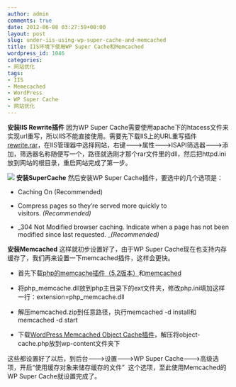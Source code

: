 ```yaml
---
author: admin
comments: true
date: 2012-06-08 03:27:59+00:00
layout: post
slug: under-iis-using-wp-super-cache-and-memcached
title: IIS环境下使用WP Super Cache和Memcached
wordpress_id: 1046
categories:
- 网站优化
tags:
- IIS
- Memecached
- WordPress
- WP Super Cache
- 网站优化
---
```


**安装IIS Rewrite插件**
因为WP Super Cache需要使用apache下的htacess文件来实现url重写，所以IIS不能直接使用。需要先下载IIS上的URL重写插件[rewrite.rar](http://www.cngeek.info/wp-content/uploads/2012/06/rewrite.rar)，在IIS管理器中选择网站，右键--->属性--->ISAPI筛选器--->添加，筛选器名称随便写一个，路径就选刚才那个rar文件里的dll，然后把httpd.ini放到网站的根目录，重启网站完成了第一步。
<!-- more -->
[![](http://www.cngeek.info/wp-content/uploads/2012/06/Unnamed-QQ-Screenshot20120608113439.jpg)](http://www.cngeek.info/wp-content/uploads/2012/06/Unnamed-QQ-Screenshot20120608113439.jpg)
**安装SuperCache**
然后安装WP Super Cache插件，要选中的几个选项是：



	
  * Caching On (Recommended)

	
  * Compress pages so they’re served more quickly to visitors. _(Recommended)_

	
  * _304 Not Modified browser caching. Indicate when a page has not been modified since last requested. __(Recommended)_


**安装Memcached**
这样就初步设置好了，由于WP Super Cache现在也支持内存缓存了，我们再来设置一下memcached插件，这样会更快。



	
  * 首先下载[php的memcache插件（5.2版本）](http://www.cngeek.info/wp-content/uploads/2012/06/php_memcache.zip)和[memcached](http://www.cngeek.info/wp-content/uploads/2012/06/memcached.zip)

	
  * 将php_memcache.dll放到php主目录下的ext文件夹，修改php.ini填加这样一行：extension=php_memcache.dll

	
  * 解压memcached.zip到任意路径，执行memcached -d install和memcached -d start

	
  * 下载[WordPress Memcached Object Cache插件](http://downloads.wordpress.org/plugin/memcached.2.0.1.zip)，解压将object-cache.php放到wp-content文件夹下


这些都设置好了以后，到后台--->设置--->WP Super Cache--->高级选项，开启“使用缓存对象来储存缓存的文件”  这个选项，至此使用Memcached的WP Super Cache就设置完成了。

